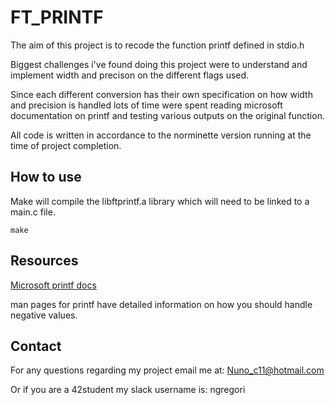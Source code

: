 # FT_PRINTF

The aim of this project is to recode the function printf defined in stdio.h

Biggest challenges i've found doing this project were to understand and implement width and precison on the different flags used.

Since each different conversion has their own specification on how width and precision is handled lots of time were spent reading microsoft documentation on printf and testing various outputs on the original function.

All code is written in accordance to the norminette version running at the time of project completion.

## How to use

Make will compile the libftprintf.a library which will need to be linked to a main.c file.

```
make
```

## Resources

[Microsoft printf docs](https://docs.microsoft.com/en-us/cpp/c-runtime-library/format-specification-syntax-printf-and-wprintf-functions?view=msvc-160)

man pages for printf have detailed information on how you should handle negative values.

## Contact

For any questions regarding my project email me at: Nuno_c11@hotmail.com

Or if you are a 42student my slack username is: ngregori

